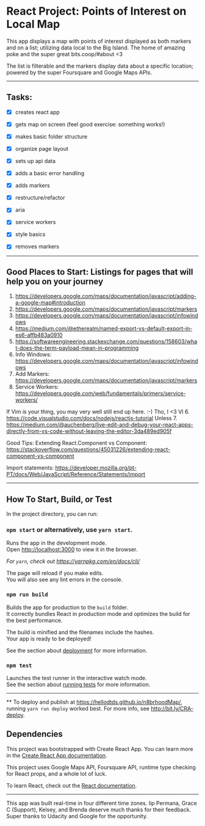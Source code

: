 # React Project: Points of Interest on Local Map

This app displays a map with points of interest displayed as both markers and on a list; utilizing data local to the Big Island. The home of amazing poke and the super great bits.coop/#about <3

The list is filterable and the markers display data about a specific location; powered by the super Foursquare and Google Maps APIs.

---
## Tasks:
- [x] creates react app
- [x] gets map on screen (feel good exercise: something works!)
- [x] makes basic folder structure
- [x] organize page layout
- [x] sets up api data
- [x] adds a basic error handling
- [x] adds markers
- [x] restructure/refactor
- [x] aria
- [x] service workers
- [x] style basics
- [x] removes markers


---
## Good Places to Start: Listings for pages that will help you on your journey

1. https://developers.google.com/maps/documentation/javascript/adding-a-google-map#introduction
2. https://developers.google.com/maps/documentation/javascript/markers
3. https://developers.google.com/maps/documentation/javascript/infowindows
4. https://medium.com/@etherealm/named-export-vs-default-export-in-es6-affb483a0910
5. https://softwareengineering.stackexchange.com/questions/158603/what-does-the-term-payload-mean-in-programming
6. Info Windows: https://developers.google.com/maps/documentation/javascript/infowindows
7. Add Markers: https://developers.google.com/maps/documentation/javascript/markers
8. Service Workers: https://developers.google.com/web/fundamentals/primers/service-workers/

If Vim is your thing, you may very well still end up here. :-) Tho, I <3 VI
6. https://code.visualstudio.com/docs/nodejs/reactjs-tutorial Unless 
7. https://medium.com/@auchenberg/live-edit-and-debug-your-react-apps-directly-from-vs-code-without-leaving-the-editor-3da489ed905f


Good Tips:
Extending React.Component vs Component: https://stackoverflow.com/questions/45031226/extending-react-component-vs-component

Import statements: https://developer.mozilla.org/pt-PT/docs/Web/JavaScript/Reference/Statements/import

---

## How To Start, Build, or Test

In the project directory, you can run:

### `npm start` or alternatively, use `yarn start`.
Runs the app in the development mode.<br>
Open [http://localhost:3000](http://localhost:3000) to view it in the browser.

*For `yarn`, check out https://yarnpkg.com/en/docs/cli/*

The page will reload if you make edits.<br>
You will also see any lint errors in the console.

### `npm run build`

Builds the app for production to the `build` folder.<br>
It correctly bundles React in production mode and optimizes the build for the best performance.

The build is minified and the filenames include the hashes.<br>
Your app is ready to be deployed!

See the section about [deployment](https://facebook.github.io/create-react-app/docs/deployment) for more information.

### `npm test`

Launches the test runner in the interactive watch mode.<br>
See the section about [running tests](https://facebook.github.io/create-react-app/docs/running-tests) for more information.

---

** To deploy and publish at https://hellodtds.github.io/n8brhoodMap/, running `yarn run deploy` worked best. For more info, see http://bit.ly/CRA-deploy.

## Dependencies
This project was bootstrapped with Create React App. You can learn more in the [Create React App documentation](https://facebook.github.io/create-react-app/docs/getting-started).

This project uses Google Maps API, Foursquare API, runtime type checking for React props, and a whole lot of luck.

To learn React, check out the [React documentation](https://reactjs.org/).

---
This app was built real-time in four different time zones. Iip Permana, Grace C (Support), Kelsey, and Brenda deserve much thanks for their feedback. Super thanks to Udacity and Google for the opportunity.